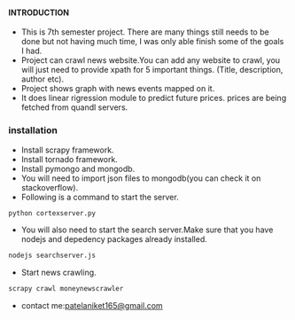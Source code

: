 #### <b>INTRODUCTION</b>

  - This is 7th semester project. There are many things still needs to be done but not having much time, I was only able finish some of the goals I had.
  - Project can crawl news website.You can add any website to crawl, you will just need to provide xpath for 5 important things. (Title, description, author etc).
  - Project shows graph with news events mapped on it.
  - It does linear rigression module to predict future prices. prices are being fetched from quandl servers.


### installation

- Install scrapy framework.
- Install tornado framework.
- Install pymongo and mongodb.
- You will need to import json files to mongodb(you can check it on stackoverflow).
- Following is a command to start the server.

```cmd
python cortexserver.py
```

- You will also need to start the search server.Make sure that you have nodejs and depedency packages already installed.

```cmd
nodejs searchserver.js

```
- Start news crawling.

```cmd
scrapy crawl moneynewscrawler
```
- contact me:patelaniket165@gmail.com
